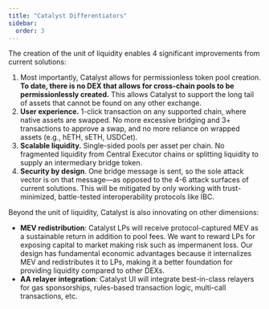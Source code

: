 ```yaml
---
title: "Catalyst Differentiators"
sidebar:
  order: 3
---
```


The creation of the unit of liquidity enables 4 significant improvements from current solutions:

1. Most importantly, Catalyst allows for permissionless token pool creation. **To date, there is no DEX that allows for cross-chain pools to be permissionlessly created.** This allows Catalyst to support the long tail of assets that cannot be found on any other exchange.
2. **User experience.** 1-click transaction on any supported chain, where native assets are swapped. No more excessive bridging and 3+ transactions to approve a swap, and no more reliance on wrapped assets (e.g., hETH, sETH, USDCet).
3. **Scalable liquidity.** Single-sided pools per asset per chain. No fragmented liquidity from Central Executor chains or splitting liquidity to supply an intermediary bridge token.
4. **Security by design**. One bridge message is sent, so the sole attack vector is on that message—as opposed to the 4-6 attack surfaces of current solutions. This will be mitigated by only working with trust-minimized, battle-tested interoperability protocols like IBC.

Beyond the unit of liquidity, Catalyst is also innovating on other dimensions:

- **MEV redistribution**: Catalyst LPs will receive protocol-captured MEV as a sustainable return in addition to pool fees. We want to reward LPs for exposing capital to market making risk such as impermanent loss. Our design has fundamental economic advantages because it internalizes MEV and redistributes it to LPs, making it a better foundation for providing liquidity compared to other DEXs.
- **AA relayer integration**: Catalyst UI will integrate best-in-class relayers for gas sponsorships, rules-based transaction logic, multi-call transactions, etc.

